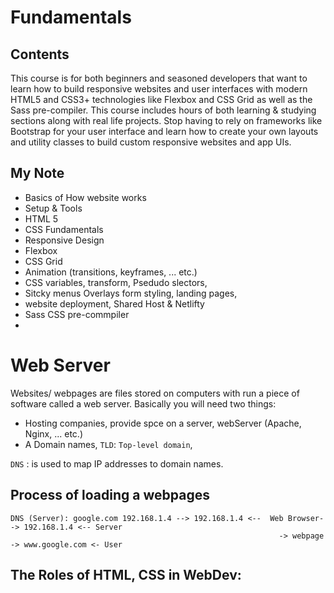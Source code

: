 # Fundamentals

## Contents
This course is for both beginners and seasoned developers that want to learn
how to build responsive websites and user interfaces with modern HTML5 and
CSS3+ technologies like Flexbox and CSS Grid as well as the Sass pre-compiler.
This course includes hours of both learning & studying sections along with real
life projects. Stop having to rely on frameworks like Bootstrap for your user
interface and learn how to create your own layouts and utility classes to build
custom responsive websites and app UIs.

## My Note

- Basics of How website works
- Setup & Tools
- HTML 5
- CSS Fundamentals
- Responsive Design
- Flexbox
- CSS Grid
- Animation (transitions, keyframes, ... etc.)
- CSS variables, transform, Psedudo slectors,
- Sitcky menus Overlays form styling, landing pages,
- website deployment, Shared Host & Netlifty
- Sass CSS pre-commpiler
-

#  Web Server
Websites/ webpages are files stored on computers with run a piece of software called a web server.
Basically you will need two things:
- Hosting companies, provide spce on a server, webServer (Apache, Nginx, ... etc.)
- A Domain names, `TLD`: `Top-level domain`,

`DNS` : is used to map IP addresses to domain names.

## Process of loading a webpages

```shell
DNS (Server): google.com 192.168.1.4 --> 192.168.1.4 <--  Web Browser--> 192.168.1.4 <-- Server
                                                            -> webpage -> www.google.com <- User
```

## The Roles of HTML, CSS in WebDev:




